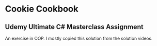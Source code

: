 
# Cookie Cookbook
## Udemy Ultimate C# Masterclass Assignment

An exercise in OOP. I mostly copied this solution from the solution videos.
